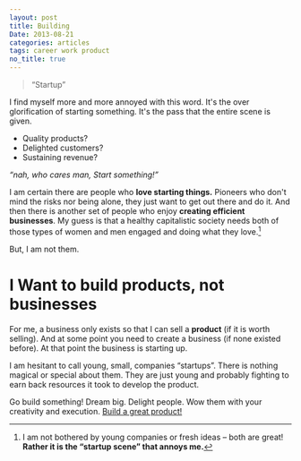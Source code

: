 ```yaml
---
layout: post
title: Building
Date: 2013-08-21
categories: articles
tags: career work product
no_title: true
---
```



<blockquote class="biggest"><p>&ldquo;Startup&rdquo;</p></blockquote>

I find myself more and more annoyed with this word. It's the over glorification of starting something. It's the pass that the entire scene is given. 
* Quality products? 
* Delighted customers?
* Sustaining revenue?  

*&ldquo;nah, who cares man, Start something!&rdquo;*

I am certain there are people who **love starting things.** Pioneers who don't mind the risks nor being alone, they just want to get out there and do it. And then there is another set of people who enjoy **creating efficient businesses**. My guess is that a healthy capitalistic society needs both of those types of women and men engaged and doing what they love.[^1]

But, I am not them. 

<div class="super-highlight"> 
<h1>I Want to build products, not businesses</h1>
</div>

<!-- # I Want to build products, not businesses -->

For me, a business only exists so that I can sell a **product** (if it is worth selling). And at some point you need to create a business (if none existed before). At that point the business is starting up. 

I am hesitant to call young, small, companies &ldquo;startups&rdquo;. There is nothing magical or special about them. They are just young and probably fighting to earn back resources it took to develop the product.

Go build something! Dream big. Delight people. Wow them with your creativity and execution. [Build a great product!](/articles/2013/08/15/Does-The-Product-Matter/)

[^1]: I am not bothered by young companies or fresh ideas – both are great! **Rather it is the &ldquo;startup scene&rdquo; that annoys me.**